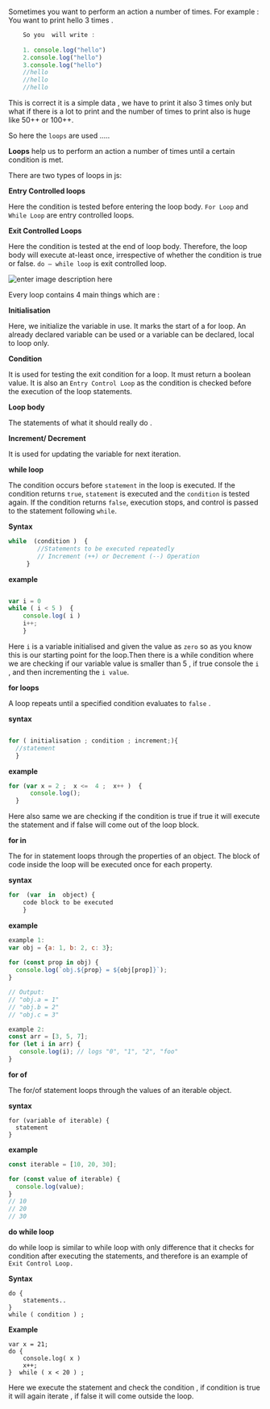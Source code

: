 Sometimes you want to perform an action a number of times. 
For example : You want to print hello 3 times .
```js
	So you  will write : 
	
	1. console.log("hello")
	2.console.log("hello")
	3.console.log("hello")
	//hello
	//hello
	//hello
```
This is correct it is a  simple data  , we have to print it also 3 times only but what if there is a lot to print and the number of times to print also is huge like 50++ or 100++.

So here the `loops` are used .....

**Loops** 
help us to perform an action a number of times until a certain condition is met.


There are two types of loops  in js:

**Entry Controlled loops**

Here the   condition is tested before entering the loop body. ``For Loop`` and ``While Loop`` are entry controlled loops.

**Exit Controlled Loops**

Here the  condition is tested  at the end of loop body. Therefore, the loop body will execute at-least once, irrespective of whether the  condition is true or false. ``do – while loop`` is exit controlled loop.

![enter image description here](https://3.bp.blogspot.com/-7bYlZxBBB1U/WwRQN6cguJI/AAAAAAAAACA/BoA1fWJYTfEfnJ9rt4cZne4SBmR9l_OiACLcBGAs/s1600/slide_3.jpg)

Every loop contains 4 main things which are :

**Initialisation**

Here, we initialize the variable in use. It marks the start of a for loop. An already declared variable can be used or a variable can be declared, local to loop only.

**Condition**

It is used for testing the exit condition for a loop. It must return a boolean value. It is also an ``Entry Control Loop`` as the condition is checked before  the execution of the loop statements.

**Loop body**

The statements of what it should really do .

**Increment/ Decrement**

It is used for updating the variable for next iteration.

**while loop**


The condition occurs before  `statement` in the loop is executed. If the condition returns `true`, `statement` is executed and the `condition` is tested again. If the condition returns `false`, execution stops, and control is passed to the statement following `while`.

**Syntax**

```js
while  (condition )  {  
		//Statements to be executed repeatedly  
		// Increment (++) or Decrement (--) Operation  
	 }
```

**example**

```js

var i = 0
while ( i < 5 )  {
    console.log( i )
    i++;
	}
```
Here  `i` is a variable initialised and given the value as `zero` so as you know this is our starting point for the loop.Then there is a while condition where we are checking if our variable value is smaller than 5 , if true console the `i` , and then incrementing   the `i value`.

**for loops**

A  loop repeats until a specified condition evaluates to `false` .

**syntax**

```js

for ( initialisation ; condition ; increment;){
  //statement
  }
 ```
  **example**
  
  ``` js
  for (var x = 2 ;  x <=  4 ;  x++ )  {
		console.log();
	}
```
Here also same we are checking if the condition is true if true it will execute the statement and if false will come out of the loop block.

**for in**

The for in statement loops through the properties of an object.
The block of code inside the loop will be executed once for each property.

**syntax**

```js
for  (var  in  object) {  
	code block to be executed  
	}
```
**example**

```js
example 1:
var obj = {a: 1, b: 2, c: 3};
    
for (const prop in obj) {
  console.log(`obj.${prop} = ${obj[prop]}`);
}

// Output:
// "obj.a = 1"
// "obj.b = 2"
// "obj.c = 3"
```
```js
example 2:
const arr = [3, 5, 7];
for (let i in arr) {
   console.log(i); // logs "0", "1", "2", "foo"
}
```

**for of**

The for/of statement loops through the values of an iterable object.

**syntax**

```
for (variable of iterable) {
  statement
}  
```
**example**

```js
const iterable = [10, 20, 30];

for (const value of iterable) {
  console.log(value);
}
// 10
// 20
// 30
```

  **do while loop**
  
 
 do while loop is similar to while loop with only difference that it checks for condition after executing the statements, and therefore is an example of `Exit Control Loop.`

**Syntax**

```
do {
    statements..
}
while ( condition ) ;
```
**Example**

```
var x = 21;
do {
	console.log( x )
	x++;
}  while ( x < 20 ) ;
```
Here we execute  the statement and check the condition , if condition is true it will again iterate , if false it will come outside the loop.

